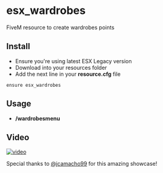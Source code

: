 # esx_wardrobes
FiveM resource to create wardrobes points
## Install
- Ensure you're using latest ESX Legacy version
- Download into your resources folder
- Add the next line in your **resource.cfg** file
```
ensure esx_wardrobes
```
## Usage
- **/wardrobesmenu**
## Video
[![video](https://i.ytimg.com/vi/VHCaF7asvDo/hqdefault.jpg?sqp=-oaymwEcCPYBEIoBSFXyq4qpAw4IARUAAIhCGAFwAcABBg==&rs=AOn4CLAhwlKKqe8WhRYWr106ajZh3qWuSA)](https://youtu.be/VHCaF7asvDo "Video Showcase - Click to watch on YouTube!")

Special thanks to [@jcamacho99](https://github.com/jcamacho99) for this amazing showcase! 
